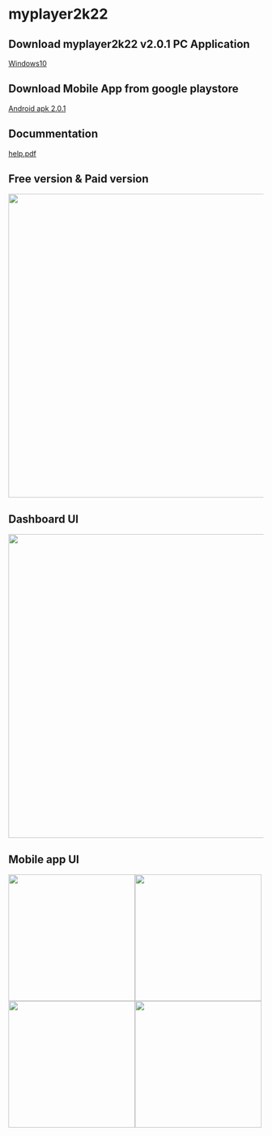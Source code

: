 # myplayer2k22

## Download myplayer2k22 v2.0.1 PC Application
<a href="https://bit.ly/348YOFL">Windows10</a>

## Download Mobile App from google playstore
<a href="https://play.google.com/store/apps/details?id=com.myplayer2k22.myplayer2k22remote">Android apk 2.0.1</a>
## Docummentation
<a href="https://bit.ly/3pHZOIr">help.pdf</a>

## Free version & Paid version
<a href="#"><img href="#" src="https://github.com/myplayerteam/myplayer2k22/blob/main/version2.0.0.png" width="600"></a>

## Dashboard UI
<a href="#"><img src="https://github.com/myplayerteam/myplayer2k22/blob/main/dashboard1.png" width="600"></a>

## Mobile app UI
<a href="#"><img src="https://github.com/myplayerteam/myplayer2k22/blob/main/login.png" height="250"></a><a href="#"><img src="https://github.com/myplayerteam/myplayer2k22/blob/main/filelist1.png" height="250"><a href="#"><img src="https://github.com/myplayerteam/myplayer2k22/blob/main/filelist2.png" height="250"></a><a href="#"><img src="https://github.com/myplayerteam/myplayer2k22/blob/main/remote.png" height="250"></a>


